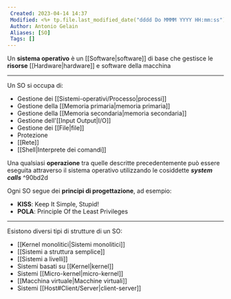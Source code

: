 ```yaml
---
 Created: 2023-04-14 14:37
 Modified: <%+ tp.file.last_modified_date("dddd Do MMMM YYYY HH:mm:ss") %>
 Author: Antonio Gelain
 Aliases: [SO]
 Tags: []
---
```


Un **sistema operativo** è un [[Software|software]] di base che gestisce le **risorse** [[Hardware|hardware]] e software della macchina

---

Un SO si occupa di:
- Gestione dei [[Sistemi-operativi/Processo|processi]]
- Gestione della [[Memoria primaria|memoria primaria]]
- Gestione della [[Memoria secondaria|memoria secondaria]]
- Gestione dell'[[Input Output|I/O]]
- Gestione dei [[File|file]]
- Protezione
- [[Rete]]
- [[Shell|Interprete dei comandi]]

Una qualsiasi **operazione** tra quelle descritte precedentemente può essere eseguita attraverso il sistema operativo utilizzando le cosiddette ***system calls*** ^90bd2d

Ogni SO segue dei **principi di progettazione**, ad esempio:
- **KISS**: Keep It Simple, Stupid!
- **POLA**: Principle Of the Least Privileges

---

Esistono diversi tipi di strutture di un SO:
- [[Kernel monolitici|Sistemi monolitici]]
- [[Sistemi a struttura semplice]]
- [[Sistemi a livelli]]
- Sistemi basati su [[Kernel|kernel]]
- Sistemi [[Micro-kernel|micro-kernel]]
- [[Macchina virtuale|Macchine virtuali]]
- Sistemi [[Host#Client/Server|client-server]]